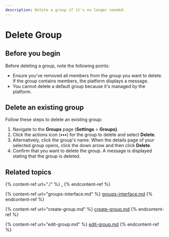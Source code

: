 ```yaml
---
description: Delete a group if it's no longer needed.
---
```


# Delete Group

## **Before you begin**

Before deleting a group, note the following points:

* Ensure you've removed all members from the group you want to delete. If the group contains members, the platform displays a message.
* You cannot delete a default group because it's managed by the platform.&#x20;

## **Delet**e **an existing group**

Follow these steps to delete an existing group:

1. Navigate to the **Groups** page (**Settings** > **Groups)**.&#x20;
2. Click the actions icon (**•••**) for the group to delete and select **Delete**.&#x20;
3. Alternatively, click the group's name. When the details page of your selected group opens, click the down arrow and then click **Delete**.&#x20;
4. Confirm that you want to delete the group. A message is displayed stating that the group is deleted.&#x20;

## Related topics

{% content-ref url="./" %}
[.](./)
{% endcontent-ref %}

{% content-ref url="groups-interface.md" %}
[groups-interface.md](groups-interface.md)
{% endcontent-ref %}

{% content-ref url="create-group.md" %}
[create-group.md](create-group.md)
{% endcontent-ref %}

{% content-ref url="edit-group.md" %}
[edit-group.md](edit-group.md)
{% endcontent-ref %}
